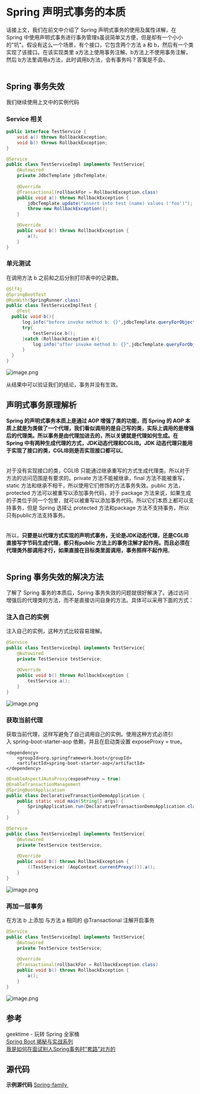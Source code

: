 # Spring 声明式事务的本质

话接上文，我们在前文中介绍了 Spring 声明式事务的使用及属性详解，在 Spring 中使用声明式事务进行事务管理s虽说简单又方便，但是却有一个小小的"坑"。假设有这么一个场景，有个接口，它包含两个方法 a 和 b，然后有一个类实现了该接口。在该实现类里 a方法上使用事务注解、b方法上不使用事务注解，然后 b方法里调用a方法，此时调用b方法，会有事务吗？答案是不会。<br /><br />
<a name="7dccc266"></a>
## Spring 事务失效
我们继续使用上文中的实例代码
<a name="4a3276c3"></a>
### Service 相关
```java
public interface TestService {
    void a() throws RollbackException;
    void b() throws RollbackException;
}
```

```java
@Service
public class TestServiceImpl implements TestService{ 
    @Autowired
    private JdbcTemplate jdbcTemplate;
  
    @Override
    @Transactional(rollbackFor = RollbackException.class)
    public void a() throws RollbackException {
        jdbcTemplate.update("insert into test (name) values ('foo')");
        throw new RollbackException();
    }

    @Override
    public void b() throws RollbackException {
        a();
    }
}
```

<a name="93b824b5"></a>
### 单元测试
在调用方法 b 之前和之后分别打印表中的记录数。

```java
@Slf4j
@SpringBootTest
@RunWith(SpringRunner.class)
public class TestServiceImplTest {
	@Test
  public void b(){
      log.info("before invoke method b: {}",jdbcTemplate.queryForObject("select count(*) from test",Long.class));
      try{
          testService.b();
      }catch (RollbackException e){
          log.info("after invoke method b: {}",jdbcTemplate.queryForObject("select count(*) from test",Long.class));
      }
  }
}
```

![image.png](https://cdn.nlark.com/yuque/0/2019/png/291118/1552979214566-8f99d509-1f36-4a6a-8627-67acec7cc771.png#align=left&display=inline&height=46&name=image.png&originHeight=51&originWidth=1429&size=17164&status=done&width=1299)

从结果中可以验证我们的结论，事务并没有生效。

<a name="711c8694"></a>
## 声明式事务原理解析
**Spring 的声明式事务本质上是通过 AOP 增强了类的功能，而 Spring 的 AOP 本质上就是为类做了一个代理，我们看似调用的是自己写的类，实际上调用的是增强后的代理类。所以事务是由代理加进去的，所以关键就是代理如何生成。在 Spring 中有两种生成代理的方式，JDK动态代理和CGLIB。JDK 动态代理只能用于实现了接口的类，CGLIB则是否实现接口都可以**。<br /><br /><br />对于没有实现接口的类，CGLIB 只能通过继承重写的方式生成代理类。所以对于方法的访问范围是有要求的。private 方法不能被继承，final 方法不能被重写，static 方法和继承不相干，所以使用它们修饰的方法事务失效。public 方法，protected 方法可以被重写以添加事务代码，对于 package 方法来说，如果生成的子类位于同一个包里，就可以被重写以添加事务代码。所以它们本质上都可以支持事务，但是 Spring 选择让 protected 方法和package 方法不支持事务，所以只有public方法支持事务。<br /><br /><br />所以，**只要是以代理方式实现的声明式事务，无论是JDK动态代理，还是CGLIB直接写字节码生成代理，都只有public 方法上的事务注解才起作用。而且必须在代理类外部调用才行，如果直接在目标类里面调用，事务照样不起作用**。<br /><br />
<a name="10e8aeb9"></a>
## Spring 事务失效的解决方法
了解了 Spring 事务的本质后，Spring 事务失效的问题就很好解决了。通过访问增强后的代理类的方法，而不是直接访问自身的方法。具体可以采用下面的方式：
<a name="6e56ee98"></a>
### 注入自己的实例
注入自己的实例，这种方式比较容易理解。

```java
@Service
public class TestServiceImpl implements TestService{
    @Autowired
    private TestService testService; 
  
    @Override
    public void b() throws RollbackException {
        testService.a();
    }
}
```

![image.png](https://cdn.nlark.com/yuque/0/2019/png/291118/1552985176542-abf9dcf0-7ad0-4f01-96f9-2509945ae1d2.png#align=left&display=inline&height=45&name=image.png&originHeight=49&originWidth=1412&size=17543&status=done&width=1284)

<a name="6607b84e"></a>
### 获取当前代理
获取当前代理，这样写避免了自己调用自己的实例。使用这种方式必须引入 spring-boot-starter-aop 依赖，并且在启动类设置 exposeProxy = true。

```
<dependency>
    <groupId>org.springframework.boot</groupId>
    <artifactId>spring-boot-starter-aop</artifactId>
</dependency>
```

```java
@EnableAspectJAutoProxy(exposeProxy = true)
@EnableTransactionManagement
@SpringBootApplication
public class DeclarativeTransactionDemoApplication {
    public static void main(String[] args) {
        SpringApplication.run(DeclarativeTransactionDemoApplication.class, args);
    }
}
```

```java
@Service
public class TestServiceImpl implements TestService{
    @Autowired
    private TestService testService; 
  
    @Override
    public void b() throws RollbackException {
        ((TestService) (AopContext.currentProxy())).a();
    }
}
```

![image.png](https://cdn.nlark.com/yuque/0/2019/png/291118/1552985549987-6529de9a-f469-4e87-bcec-f4aaea3f719b.png#align=left&display=inline&height=46&name=image.png&originHeight=51&originWidth=1418&size=17439&status=done&width=1289)
<a name="d41d8cd9"></a>
### 
<a name="62076986"></a>
### 再加一层事务
在方法 b 上添加 与方法 a 相同的 @Transactional 注解开启事务

```java
@Service
public class TestServiceImpl implements TestService{
    @Autowired
    private TestService testService; 
  
    @Override
    @Transactional(rollbackFor = RollbackException.class)
    public void b() throws RollbackException {
        a();
    }
}
```

![image.png](https://cdn.nlark.com/yuque/0/2019/png/291118/1552985889930-42ba7f15-f2d0-420a-9622-2405a14ff12b.png#align=left&display=inline&height=46&name=image.png&originHeight=51&originWidth=1409&size=17221&status=done&width=1281)

<a name="d17a0f0b"></a>
## 参考
geektime - 玩转 Spring 全家桶<br />[Spring Boot 揭秘与实战系列](http://blog.720ui.com/columns/springboot_all/)<br />[我是如何在面试别人Spring事务时“套路”对方的](https://mp.weixin.qq.com/s?__biz=MzU1NzY1Nzc1OQ==&mid=2247484017&idx=1&sn=a2055640b142fc4cfa5a9901d22ec57f&chksm=fc333981cb44b09782c196da25dc613b38a9ede52de073bfaaaef6214a9deb294b6527091892&scene=21#wechat_redirect)

<a name="81cb1f5d"></a>
## 源代码
**示例源代码** [Spring-family ](https://github.com/SongWenJie/Spring-family.git)
